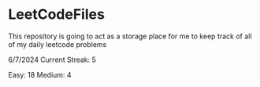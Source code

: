 # LeetCodeFiles
This repository is going to act as a storage place for me to keep track of all of my daily leetcode problems

6/7/2024
Current Streak: 5

Easy: 18
Medium: 4

